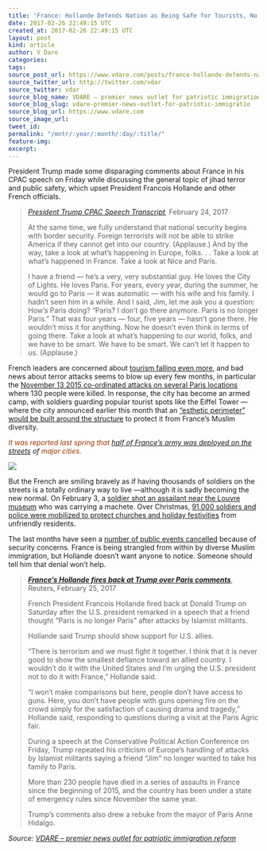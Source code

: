 ```yaml
---
title: 'France: Hollande Defends Nation as Being Safe for Tourists, No Problem!'
date: 2017-02-26 22:49:15 UTC
created_at: 2017-02-26 22:49:15 UTC
layout: post
kind: article
author: V Dare
categories: 
tags: 
source_post_url: https://www.vdare.com/posts/france-hollande-defends-nation-as-being-safe-for-tourists-no-problem
source_twitter_url: http://twitter.com/vdar
source_twitter: vdar
source_blog_name: VDARE – premier news outlet for patriotic immigration reform
source_blog_slug: vdare-premier-news-outlet-for-patriotic-immigratio
source_blog_url: https://www.vdare.com
source_image_url: 
tweet_id: 
permalink: "/mntr/:year/:month/:day/:title/"
feature-img: 
excerpt: 
---
```

<div class="pf-content"><p>President Trump made some disparaging comments about France in his CPAC speech on Friday while discussing the general topic of jihad terror and public safety, which upset President Francois Hollande and other French officials.</p>
<blockquote><p><em><a href="https://www.whitehouse.gov/the-press-office/2017/02/24/remarks-president-trump-conservative-political-action-conference">President Trump CPAC Speech Transcript</a>,</em> February 24, 2017</p>
<p>At the same time, we fully understand that national security begins with border security. Foreign terrorists will not be able to strike America if they cannot get into our country. (Applause.) And by the way, take a look at what’s happening in Europe, folks. . . Take a look at what’s happened in France. Take a look at Nice and Paris.</p>
<p>I have a friend — he’s a very, very substantial guy. He loves the City of Lights. He loves Paris. For years, every year, during the summer, he would go to Paris — it was automatic — with his wife and his family. I hadn’t seen him in a while. And I said, Jim, let me ask you a question: How’s Paris doing? “Paris? I don’t go there anymore. Paris is no longer Paris.” That was four years — four, five years — hasn’t gone there. He wouldn’t miss it for anything. Now he doesn’t even think in terms of going there. Take a look at what’s happening to our world, folks, and we have to be smart. We have to be smart. We can’t let it happen to us. (Applause.)</p></blockquote>
<p>French leaders are concerned about <a href="http://www.limitstogrowth.org/articles/2016/08/25/paris-tourism-shrinks-following-repeated-mass-murdering-jihads/">tourism falling even more</a>, and bad news about terror attacks seems to blow up every few months, in particular the <a href="https://en.wikipedia.org/wiki/November_2015_Paris_attacks">November 13 2015 co-ordinated attacks on several Paris locations</a> where 130 people were killed. In response, the city has become an armed camp, with soldiers guarding popular tourist spots like the Eiffel Tower — where the city announced earlier this month that an <a href="http://www.limitstogrowth.org/articles/2017/02/09/paris-will-build-esthetic-perimeter-wall-around-the-eiffel-tower/">“esthetic perimeter” would be built around the structure</a> to protect it from France’s Muslim diversity.</p>
<p><i><span style="color: #993300;">It was reported last spring that</span> <a href="http://www.breitbart.com/london/2016/04/18/half-french-army-deployed-streets/">half of France’s army was deployed on the streets</a> of <span style="color: #993300;">major cities.</span> </i></p>
<p><img src="http://www.limitstogrowth.org/ltg-uploads/2014/12/FranceSoldierEifelTowerParis-500x375.jpg"></p><div id="57966237cc52c74a5e1363c4" class="vdb_player vdb_57966237cc52c74a5e1363c456bcd17ce4b018167fea5539">    </div>
<p>But the French are smiling bravely as if having thousands of soldiers on the streets is a totally ordinary way to live —although it is sadly becoming the new normal. On February 3, a <a href="http://www.cbsnews.com/news/paris-louvre-museum-attack-suspect-shot-by-french-security-forces/">soldier shot an assailant near the Louvre museum</a> who was carrying a machete. Over Christmas, <a href="http://www.thelocal.fr/20161223/france-to-mobilize-tens-of-thousands-of-police-for-christmas-weekend">91,000 soldiers and police were mobilized to protect churches and holiday festivities</a> from unfriendly residents.</p>
<p></p>
<p>The last months have seen a <a href="http://www.limitstogrowth.org/articles/2016/08/06/france-cancels-public-events-because-of-security-fears/">number of public events cancelled</a> because of security concerns. France is being strangled from within by diverse Muslim immigration, but Hollande doesn’t want anyone to notice. Someone should tell him that denial won’t help.</p>
<blockquote><p><em><a href="http://www.reuters.com/article/us-france-usa-paris-idUSKBN1640CD"><b>France’s Hollande fires back at Trump over Paris comments</b></a></em>, Reuters, February 25, 2017</p>
<p>French President Francois Hollande fired back at Donald Trump on Saturday after the U.S. president remarked in a speech that a friend thought “Paris is no longer Paris” after attacks by Islamist militants.</p>
<p>Hollande said Trump should show support for U.S. allies.</p>
<p>“There is terrorism and we must fight it together. I think that it is never good to show the smallest defiance toward an allied country. I wouldn’t do it with the United States and I’m urging the U.S. president not to do it with France,” Hollande said.<span id="more-14786"></span></p>
<p>“I won’t make comparisons but here, people don’t have access to guns. Here, you don’t have people with guns opening fire on the crowd simply for the satisfaction of causing drama and tragedy,” Hollande said, responding to questions during a visit at the Paris Agric fair.</p>
<p>During a speech at the Conservative Political Action Conference on Friday, Trump repeated his criticism of Europe’s handling of attacks by Islamist militants saying a friend “Jim” no longer wanted to take his family to Paris.</p>
<p>More than 230 people have died in a series of assaults in France since the beginning of 2015, and the country has been under a state of emergency rules since November the same year.</p>
<p>Trump’s comments also drew a rebuke from the mayor of Paris Anne Hidalgo.</p></blockquote>
</div><div class="">
    <i>Source: <a href="https://www.vdare.com">VDARE – premier news outlet for patriotic immigration reform</a></i>
</div>
